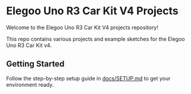  # Elegoo Uno R3 Car Kit V4 Projects

 Welcome to the Elegoo Uno R3 Car Kit V4 projects repository!

 This repo contains various projects and example sketches for the Elegoo Uno R3 Car Kit v4.

 ## Getting Started

 Follow the step-by-step setup guide in [docs/SETUP.md](docs/SETUP.md) to get your environment ready.